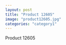 ```yaml
---
layout: post
title: "Product 12605"
image: "product12605.jpg"
categories: "category1"
---
```

Product 12605
